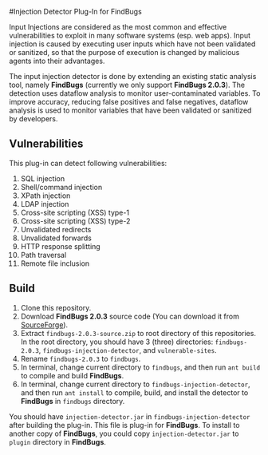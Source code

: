 #Injection Detector Plug-In for FindBugs

Input Injections are considered as the most common and effective vulnerabilities to exploit in many software systems (esp. web apps). Input injection is caused by executing user inputs which have not been validated or sanitized, so that the purpose of execution is changed by malicious agents into their advantages. 

The input injection detector is done by extending an existing static analysis tool, namely **FindBugs** (currently we only support **FindBugs 2.0.3**). The detection uses dataflow analysis to monitor user-contaminated variables. To improve accuracy, reducing false positives and false negatives, dataflow analysis is used to monitor variables that have been validated or sanitized by developers.

## Vulnerabilities
This plug-in can detect following vulnerabilities:

 1. SQL injection
 2. Shell/command injection
 3. XPath injection
 4. LDAP injection
 5. Cross-site scripting (XSS) type-1
 6. Cross-site scripting (XSS) type-2
 7. Unvalidated redirects
 8. Unvalidated forwards
 9. HTTP response splitting
 10. Path traversal
 11. Remote file inclusion

## Build

 1. Clone this repository.
 2. Download **FindBugs 2.0.3** source code (You can download it from [SourceForge](http://sourceforge.net/projects/findbugs/files/findbugs/2.0.3/findbugs-2.0.3-source.zip/download)).
 3. Extract `findbugs-2.0.3-source.zip` to root directory of this repositories. In the root directory, you should have 3 (three) directories: `findbugs-2.0.3`, `findbugs-injection-detector`, and `vulnerable-sites`.
 4. Rename `findbugs-2.0.3` to `findbugs`.
 5. In terminal, change current directory to `findbugs`, and then run `ant build` to compile and build **FindBugs**.
 6. In terminal, change current directory to `findbugs-injection-detector`, and then run `ant install` to compile, build, and install the detector to **FindBugs** in `findbugs` directory.

You should have `injection-detector.jar` in `findbugs-injection-detector` after building the plug-in. This file is plug-in for **FindBugs**. To install to another copy of **FindBugs**, you could copy `injection-detector.jar` to `plugin` directory in **FindBugs**.
